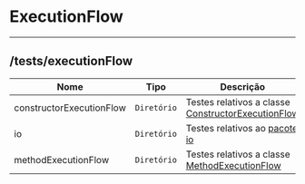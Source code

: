 # ExecutionFlow

<hr />

## /tests/executionFlow
|        Nome        |Tipo|Descrição|
|----------------|-------------------------------|-----------------------------|
| constructorExecutionFlow|`Diretório`|Testes relativos a classe [ConstructorExecutionFlow](https://github.com/williamniemiec/ExecutionFlow/blob/master/src/executionFlow/ConstructorExecutionFlow.java)|
| io|`Diretório`|Testes relativos ao [pacote io](https://github.com/williamniemiec/ExecutionFlow/tree/master/src/executionFlow/io)|
| methodExecutionFlow|`Diretório`|Testes relativos a classe [MethodExecutionFlow](https://github.com/williamniemiec/ExecutionFlow/blob/master/src/executionFlow/MethodExecutionFlow.java)|
